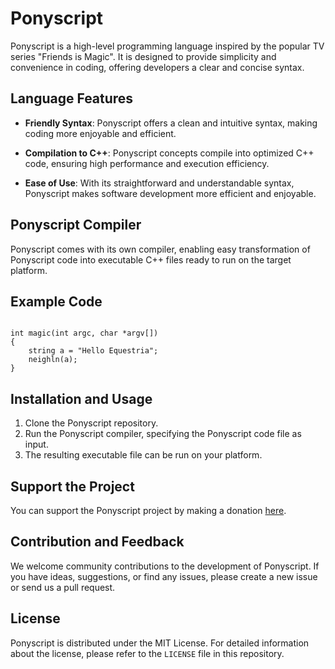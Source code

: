 # Ponyscript

Ponyscript is a high-level programming language inspired by the popular TV series "Friends is Magic". It is designed to provide simplicity and convenience in coding, offering developers a clear and concise syntax.

## Language Features

- **Friendly Syntax**: Ponyscript offers a clean and intuitive syntax, making coding more enjoyable and efficient.

- **Compilation to C++**: Ponyscript concepts compile into optimized C++ code, ensuring high performance and execution efficiency.

- **Ease of Use**: With its straightforward and understandable syntax, Ponyscript makes software development more efficient and enjoyable.

## Ponyscript Compiler

Ponyscript comes with its own compiler, enabling easy transformation of Ponyscript code into executable C++ files ready to run on the target platform.

## Example Code

```ponyscript

int magic(int argc, char *argv[])
{
	string a = "Hello Equestria";
	neighln(a);
}
```

## Installation and Usage

1. Clone the Ponyscript repository.
2. Run the Ponyscript compiler, specifying the Ponyscript code file as input.
3. The resulting executable file can be run on your platform.

## Support the Project

You can support the Ponyscript project by making a donation [here](https://www.donationalerts.com/r/sanya_fritz).

## Contribution and Feedback

We welcome community contributions to the development of Ponyscript. If you have ideas, suggestions, or find any issues, please create a new issue or send us a pull request.

## License

Ponyscript is distributed under the MIT License. For detailed information about the license, please refer to the `LICENSE` file in this repository.